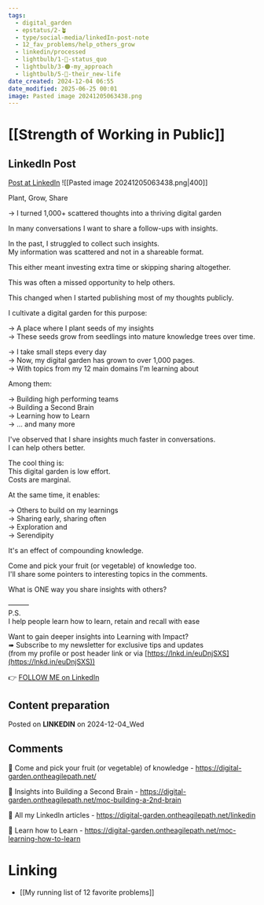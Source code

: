 ```yaml
---
tags:
  - digital_garden
  - epstatus/2-🪴
  - type/social-media/linkedIn-post-note
  - 12_fav_problems/help_others_grow
  - linkedin/processed
  - lightbulb/1-🔴-status_quo
  - lightbulb/3-🟠-my_approach
  - lightbulb/5-🔵-their_new-life
date_created: 2024-12-04 06:55
date_modified: 2025-06-25 00:01
image: Pasted image 20241205063438.png
---
```

# [[Strength of Working in Public]]

## LinkedIn Post

[Post at LinkedIn](https://www.linkedin.com/posts/sebastiankamilli_plant-grow-share-i-turned-1000-scattered-activity-7269968715805290497-QPpk?utm_source=share&utm_medium=member_desktop)
![[Pasted image 20241205063438.png|400]]  

Plant, Grow, Share  
  
→ I turned 1,000+ scattered thoughts into a thriving digital garden  
  
In many conversations I want to share a follow-ups with insights.  
  
In the past, I struggled to collect such insights.  
My information was scattered and not in a shareable format.  
  
This either meant investing extra time or skipping sharing altogether.  
  
This was often a missed opportunity to help others.  
  
This changed when I started publishing most of my thoughts publicly.  
  
I cultivate a digital garden for this purpose:  
  
→ A place where I plant seeds of my insights  
→ These seeds grow from seedlings into mature knowledge trees over time.  

→ I take small steps every day  
→ Now, my digital garden has grown to over 1,000 pages.  
→ With topics from my 12 main domains I'm learning about  
  
Among them:  
  
→ Building high performing teams  
→ Building a Second Brain  
→ Learning how to Learn  
→ ... and many more  

I've observed that I share insights much faster in conversations.  
I can help others better.  
  
The cool thing is:  
This digital garden is low effort.  
Costs are marginal.  
  
At the same time, it enables:  
  
→ Others to build on my learnings  
→ Sharing early, sharing often  
→ Exploration and  
→ Serendipity  
  
It's an effect of compounding knowledge.  
  
Come and pick your fruit (or vegetable) of knowledge too.  
I'll share some pointers to interesting topics in the comments.  
  
What is ONE way you share insights with others?  
  
———  
P.S.  
I help people learn how to learn, retain and recall with ease  
  
Want to gain deeper insights into Learning with Impact?  
➠ Subscribe to my newsletter for exclusive tips and updates  
(from my profile or post header link or via [https://lnkd.in/euDnjSXS](https://lnkd.in/euDnjSXS))

👉 [FOLLOW ME on LinkedIn](https://www.linkedin.com/comm/mynetwork/discovery-see-all?usecase=PEOPLE_FOLLOWS&followMember=sebastiankamilli)

## Content preparation

Posted on **LINKEDIN** on 2024-12-04_Wed

## Comments

🌱 Come and pick your fruit (or vegetable) of knowledge - https://digital-garden.ontheagilepath.net/

🌱 Insights into Building a Second Brain - https://digital-garden.ontheagilepath.net/moc-building-a-2nd-brain

🌱 All my LinkedIn articles - https://digital-garden.ontheagilepath.net/linkedin

🌱 Learn how to Learn - https://digital-garden.ontheagilepath.net/moc-learning-how-to-learn

# Linking

+ [[My running list of 12 favorite problems]]